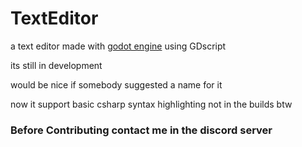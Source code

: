# TextEditor
a text editor made with <a target="__blank" href="https://godotengine.org/">godot engine</a> using GDscript

its still in development 

would be nice if somebody suggested a name for it 

now it support basic csharp syntax highlighting
not in the builds btw


### Before Contributing contact me in the discord server
